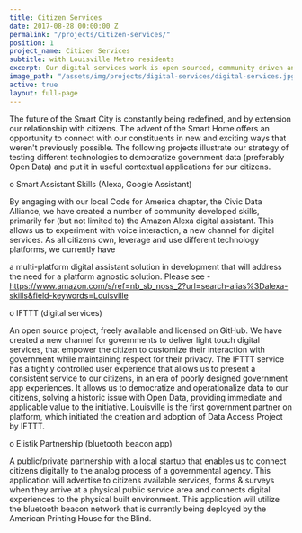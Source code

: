 ```yaml
---
title: Citizen Services
date: 2017-08-28 00:00:00 Z
permalink: "/projects/Citizen-services/"
position: 1
project_name: Citizen Services
subtitle: with Louisville Metro residents
excerpt: Our digital services work is open sourced, community driven and cutting edge.
image_path: "/assets/img/projects/digital-services/digital-services.jpg"
active: true
layout: full-page
---
```


The future of the Smart City is constantly being redefined, and by extension our relationship with citizens. The advent of the Smart Home offers an opportunity to connect with our constituents in new and exciting ways that weren't previously possible. The following projects illustrate our strategy of testing different technologies to democratize government data (preferably Open Data) and put it in useful contextual applications for our citizens.

o Smart Assistant Skills (Alexa, Google Assistant)

By engaging with our local Code for America chapter, the Civic Data Alliance, we have created a number of community developed skills, primarily for (but not limited to) the Amazon Alexa digital assistant. This allows us to experiment with voice interaction, a new channel for digital services. As all citizens own, leverage and use different technology platforms, we currently have

a multi-platform digital assistant solution in development that will address the need for a platform agnostic solution. Please see - https://www.amazon.com/s/ref=nb_sb_noss_2?url=search-alias%3Dalexa-skills&field-keywords=Louisville

o IFTTT (digital services)

An open source project, freely available and licensed on GitHub. We have created a new channel for governments to deliver light touch digital services, that empower the citizen to customize their interaction with government while maintaining respect for their privacy. The IFTTT service has a tightly controlled user experience that allows us to present a consistent service to our citizens, in an era of poorly designed government app experiences. It allows us to democratize and operationalize data to our citizens, solving a historic issue with Open Data, providing immediate and applicable value to the initiative. Louisville is the first government partner on platform, which initiated the creation and adoption of Data Access Project by IFTTT.

o Elistik Partnership (bluetooth beacon app)

A public/private partnership with a local startup that enables us to connect citizens digitally to the analog process of a governmental agency. This application will advertise to citizens available services, forms & surveys when they arrive at a physical public service area and connects digital experiences to the physical built environment. This application will utilize the bluetooth beacon network that is currently being deployed by the American Printing House for the Blind.
